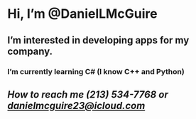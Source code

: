 # Hi, I’m @DanielLMcGuire
## I’m interested in developing apps for my company.
### I’m currently learning C# (I know C++ and Python)
## ***How to reach me (213) 534-7768 or danielmcguire23@icloud.com***

<!---
DanielLMcGuire/DanielLMcGuire is a ✨ special ✨ repository because its `README.md` (this file) appears on your GitHub profile.
You can click the Preview link to take a look at your changes.
--->
